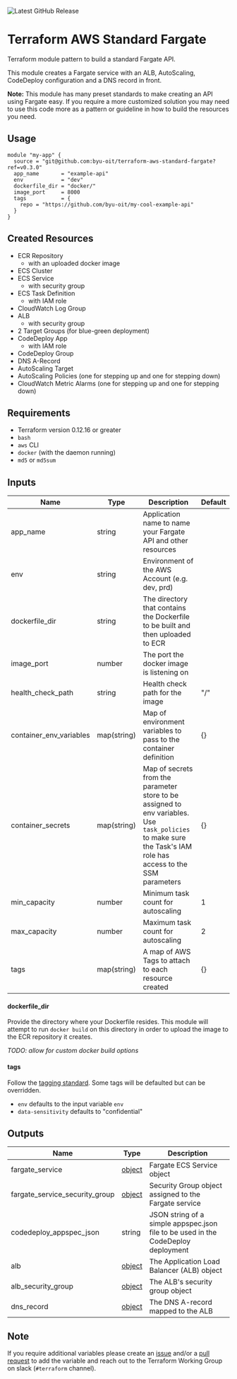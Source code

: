 ![Latest GitHub Release](https://img.shields.io/github/v/release/byu-oit/terraform-aws-standard-fargate?sort=semver)

# Terraform AWS Standard Fargate
Terraform module pattern to build a standard Fargate API.

This module creates a Fargate service with an ALB, AutoScaling, CodeDeploy configuration and a DNS record in front.

**Note:** This module has many preset standards to make creating an API using Fargate easy. If you require a more 
customized solution you may need to use this code more as a pattern or guideline in how to build the resources you need. 
 
## Usage
```hcl
module "my-app" {
  source = "git@github.com:byu-oit/terraform-aws-standard-fargate?ref=v0.3.0"
  app_name       = "example-api"
  env            = "dev"
  dockerfile_dir = "docker/"
  image_port     = 8000
  tags           = {
    repo = "https://github.com/byu-oit/my-cool-example-api"
  }
}
```

## Created Resources
* ECR Repository
    * with an uploaded docker image
* ECS Cluster
* ECS Service
    * with security group
* ECS Task Definition
    * with IAM role
* CloudWatch Log Group
* ALB
    * with security group
* 2 Target Groups (for blue-green deployment)
* CodeDeploy App
    * with IAM role
* CodeDeploy Group
* DNS A-Record
* AutoScaling Target
* AutoScaling Policies (one for stepping up and one for stepping down)
* CloudWatch Metric Alarms (one for stepping up and one for stepping down)

## Requirements
* Terraform version 0.12.16 or greater
* `bash`
* `aws` CLI
* `docker` (with the daemon running)
* `md5` or `md5sum`

## Inputs
| Name | Type | Description | Default |
| --- | --- | --- | --- |
| app_name | string | Application name to name your Fargate API and other resources | |
| env | string | Environment of the AWS Account (e.g. dev, prd) | |
| dockerfile_dir | string | The directory that contains the Dockerfile to be built and then uploaded to ECR | |
| image_port | number | The port the docker image is listening on | |
| health_check_path | string | Health check path for the image | "/" |
| container_env_variables | map(string) | Map of environment variables to pass to the container definition | {} |
| container_secrets | map(string) | Map of secrets from the parameter store to be assigned to env variables. Use `task_policies` to make sure the Task's IAM role has access to the SSM parameters | {} |
| min_capacity | number | Minimum task count for autoscaling | 1 |
| max_capacity | number | Maximum task count for autoscaling | 2 | 
| tags | map(string) | A map of AWS Tags to attach to each resource created | {} |

#### dockerfile_dir
Provide the directory where your Dockerfile resides. This module will attempt to run `docker build` on this directory in
order to upload the image to the ECR repository it creates.

*TODO: allow for custom docker build options* 

#### tags
Follow the [tagging standard](https://github.com/byu-oit/BYU-AWS-Documentation#tagging-standard). Some tags will be defaulted but can be overridden.
* `env` defaults to the input variable `env`
* `data-sensitivity` defaults to "confidential"

## Outputs
| Name | Type | Description |
| --- | --- | --- |
| fargate_service | [object](https://www.terraform.io/docs/providers/aws/r/ecs_service.html#attributes-reference) | Fargate ECS Service object |
| fargate_service_security_group | [object](https://www.terraform.io/docs/providers/aws/r/security_group.html#attributes-reference) | Security Group object assigned to the Fargate service |
| codedeploy_appspec_json | string | JSON string of a simple appspec.json file to be used in the CodeDeploy deployment |
| alb | [object](https://www.terraform.io/docs/providers/aws/r/lb.html#attributes-reference) | The Application Load Balancer (ALB) object |
| alb_security_group | [object](https://www.terraform.io/docs/providers/aws/r/security_group.html#attributes-reference) | The ALB's security group object |
| dns_record | [object](https://www.terraform.io/docs/providers/aws/r/route53_record.html#attributes-reference) | The DNS A-record mapped to the ALB | 

## Note
If you require additional variables please create an [issue](https://github.com/byu-oit/terraform-aws-standard-fargate/issues)
 and/or a [pull request](https://github.com/byu-oit/terraform-aws-standard-fargate/pulls) to add the variable and reach 
 out to the Terraform Working Group on slack (`#terraform` channel).
